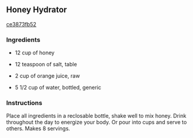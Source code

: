 ## Honey Hydrator

[ce3873fb52](http://www.food.com/recipe/honey-hydrator-292469)

### Ingredients

 - 12 cup of honey

 - 12 teaspoon of salt, table

 - 2 cup of orange juice, raw

 - 5 1/2 cup of water, bottled, generic

### Instructions

Place all ingredients in a reclosable bottle, shake well to mix honey. Drink throughout the day to energize your body. Or pour into cups and serve to others. Makes 8 servings.